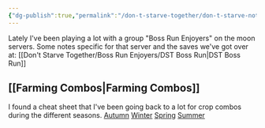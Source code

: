 ```yaml
---
{"dg-publish":true,"permalink":"/don-t-starve-together/don-t-starve-notes/"}
---
```



Lately I've been playing a lot with a group "Boss Run Enjoyers" on the moon servers. Some notes specific for that server and the saves we've got over at: [[Don't Starve Together/Boss Run Enjoyers/DST Boss Run\|DST Boss Run]]

## [[Farming Combos\|Farming Combos]]
I found a cheat sheet that I've been going back to a lot for crop combos during the different seasons.
[Autumn](https://cdn.forums.klei.com/monthly_2021_01/280113491_AutumnGiantCrops.png.10fe1d88a8406cbd77c21fd1eb488e98.png)
[Winter](https://cdn.forums.klei.com/monthly_2021_01/106023299_WinterGiantCrops.png.992767d771ccfb8332b930f9ffd6fb46.png)
[Spring](https://cdn.forums.klei.com/monthly_2021_01/1916776666_SpringGiantCrops.png.6fa60b9256f3e5992472389deb50df95.png)
[Summer](https://cdn.forums.klei.com/monthly_2021_01/1123612404_SummerGiantCrops.png.657311be138dcb409ae9f5421e49517a.png)